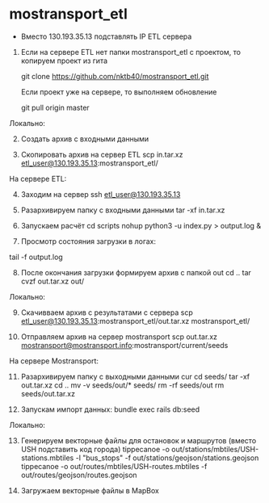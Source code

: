 # mostransport_etl

* Вместо 130.193.35.13 подставлять IP ETL сервера

1. Если на сервере ETL нет папки mostransport_etl с проектом, то копируем проект из гита

	git clone https://github.com/nktb40/mostransport_etl.git
  
   Если проект уже на сервере, то выполняем обновление 

    git pull origin master


Локально:

2. Создать архив с входными данными


3. Скопировать архив на сервер ETL
scp in.tar.xz etl_user@130.193.35.13:mostransport_etl/


На сервере ETL:

4. Заходим на сервер
ssh etl_user@130.193.35.13

5. Разархивируем папку с входными данными
tar -xf in.tar.xz

6. Запускаем расчёт
cd scripts
nohup python3 -u index.py > output.log &

7. Просмотр состояния загрузки в логах:

tail -f output.log

8. После окончания загрузки формируем архив с папкой out
cd ..
tar cvzf out.tar.xz out/


Локально:

9. Скачивваем архив с результатами с сервера
scp etl_user@130.193.35.13:mostransport_etl/out.tar.xz mostransport_etl/

10. Отправляем архив на сервер mostransport
scp out.tar.xz mostransport@mostransport.info:mostransport/current/seeds


На сервере Mostransport:

11. Разархивируем папку с выходными данными
cur
cd seeds/
tar -xf out.tar.xz
cd ..
mv -v seeds/out/* seeds/
rm -rf seeds/out
rm seeds/out.tar.xz

12. Запускам импорт данных:
bundle exec rails db:seed

Локально:

13. Генерируем векторные файлы для остановок и маршрутов (вместо USH подставить код города)
tippecanoe -o out/stations/mbtiles/USH-stations.mbtiles -l "bus_stops" -f out/stations/geojson/stations.geojson
tippecanoe -o out/routes/mbtiles/USH-routes.mbtiles -f out/routes/geojson/routes.geojson

14. Загружаем векторные файлы в MapBox
